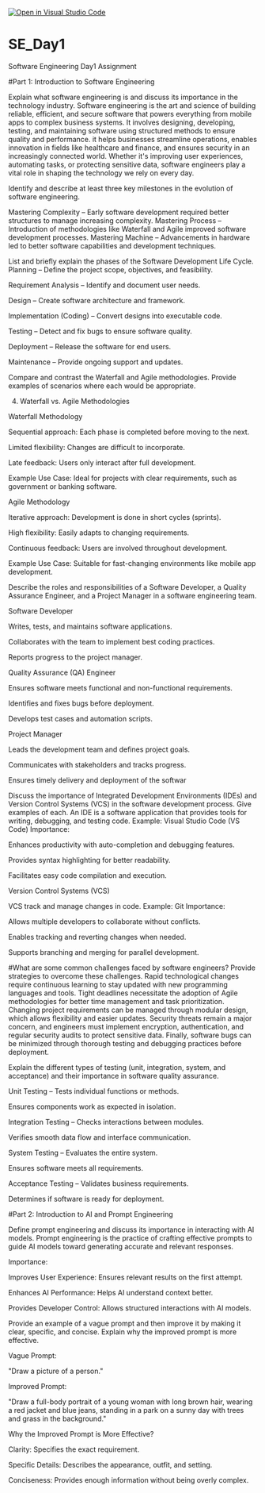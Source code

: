 [![Open in Visual Studio Code](https://classroom.github.com/assets/open-in-vscode-2e0aaae1b6195c2367325f4f02e2d04e9abb55f0b24a779b69b11b9e10269abc.svg)](https://classroom.github.com/online_ide?assignment_repo_id=18364853&assignment_repo_type=AssignmentRepo)
# SE_Day1
Software Engineering Day1 Assignment

#Part 1: Introduction to Software Engineering

Explain what software engineering is and discuss its importance in the technology industry.
Software engineering is the art and science of building reliable, efficient, 
and secure software that powers everything from mobile apps to complex business systems.
It involves designing, developing, testing, and maintaining software using structured methods to ensure quality and performance.
it helps businesses streamline operations, enables innovation in fields like healthcare and finance, 
and ensures security in an increasingly connected world.
Whether it's improving user experiences, automating tasks, or protecting sensitive data,
software engineers play a vital role in shaping the technology we rely on every day.

Identify and describe at least three key milestones in the evolution of software engineering.

Mastering Complexity – Early software development required better structures to manage increasing complexity.
Mastering Process – Introduction of methodologies like Waterfall and Agile improved software development processes.
Mastering Machine – Advancements in hardware led to better software capabilities and development techniques.



List and briefly explain the phases of the Software Development Life Cycle.
Planning – Define the project scope, objectives, and feasibility.

Requirement Analysis – Identify and document user needs.

Design – Create software architecture and framework.

Implementation (Coding) – Convert designs into executable code.

Testing – Detect and fix bugs to ensure software quality.

Deployment – Release the software for end users.

Maintenance – Provide ongoing support and updates.








Compare and contrast the Waterfall and Agile methodologies. Provide examples of scenarios where each would be appropriate.

4. Waterfall vs. Agile Methodologies

Waterfall Methodology

Sequential approach: Each phase is completed before moving to the next.

Limited flexibility: Changes are difficult to incorporate.

Late feedback: Users only interact after full development.

Example Use Case: Ideal for projects with clear requirements, such as government or banking software.

Agile Methodology

Iterative approach: Development is done in short cycles (sprints).

High flexibility: Easily adapts to changing requirements.

Continuous feedback: Users are involved throughout development.

Example Use Case: Suitable for fast-changing environments like mobile app development.







Describe the roles and responsibilities of a Software Developer, a Quality Assurance Engineer, and a Project Manager in a software engineering team.



Software Developer

Writes, tests, and maintains software applications.

Collaborates with the team to implement best coding practices.

Reports progress to the project manager.

Quality Assurance (QA) Engineer

Ensures software meets functional and non-functional requirements.

Identifies and fixes bugs before deployment.

Develops test cases and automation scripts.

Project Manager

Leads the development team and defines project goals.

Communicates with stakeholders and tracks progress.

Ensures timely delivery and deployment of the softwar


Discuss the importance of Integrated Development Environments (IDEs) and Version Control Systems (VCS) in the software development process. Give examples of each.
An IDE is a software application that provides tools for writing, debugging, and testing code.
Example: Visual Studio Code (VS Code)
Importance:

Enhances productivity with auto-completion and debugging features.

Provides syntax highlighting for better readability.

Facilitates easy code compilation and execution.

Version Control Systems (VCS)

VCS track and manage changes in code.
Example: Git
Importance:

Allows multiple developers to collaborate without conflicts.

Enables tracking and reverting changes when needed.

Supports branching and merging for parallel development.


#What are some common challenges faced by software engineers? Provide strategies to overcome these challenges.
 Rapid technological changes require continuous learning to stay updated with new programming languages and tools. Tight deadlines necessitate the adoption of Agile methodologies for better time management and task prioritization. Changing project requirements can be managed through modular design, which allows flexibility and easier updates. Security threats remain a major concern, and engineers must implement encryption, authentication, and regular security audits to protect sensitive data. Finally, software bugs can be minimized through thorough testing and debugging practices before deployment.




Explain the different types of testing (unit, integration, system, and acceptance) and their importance in software quality assurance.


Unit Testing – Tests individual functions or methods.

Ensures components work as expected in isolation.

Integration Testing – Checks interactions between modules.

Verifies smooth data flow and interface communication.

System Testing – Evaluates the entire system.

Ensures software meets all requirements.

Acceptance Testing – Validates business requirements.

Determines if software is ready for deployment.



#Part 2: Introduction to AI and Prompt Engineering


Define prompt engineering and discuss its importance in interacting with AI models.
Prompt engineering is the practice of crafting effective prompts to guide AI models toward generating accurate and relevant responses.

Importance:

Improves User Experience: Ensures relevant results on the first attempt.

Enhances AI Performance: Helps AI understand context better.

Provides Developer Control: Allows structured interactions with AI models.

Provide an example of a vague prompt and then improve it by making it clear, specific, and concise. Explain why the improved prompt is more effective.

Vague Prompt:

"Draw a picture of a person."

Improved Prompt:

"Draw a full-body portrait of a young woman with long brown hair, wearing a red jacket and blue jeans, standing in a park on a sunny day with trees and grass in the background."

Why the Improved Prompt is More Effective?

Clarity: Specifies the exact requirement.

Specific Details: Describes the appearance, outfit, and setting.

Conciseness: Provides enough information without being overly complex.
